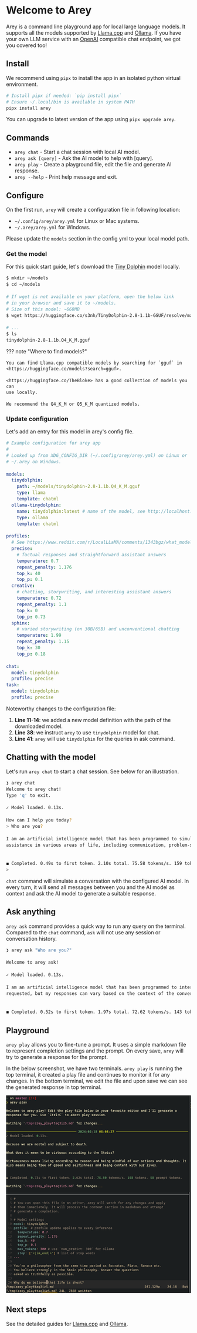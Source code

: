 # Welcome to Arey

Arey is a command line playground app for local large language models. It
supports all the models supported by [Llama.cpp][] and [Ollama][]. If you have
your own LLM service with an [OpenAI][] compatible chat endpoint, we got you
covered too!

[Llama.cpp]: https://github.com/ggerganov/llama.cpp
[Ollama]: https://ollama.com
[OpenAI]: https://platform.openai.com/docs/api-reference/chat

## Install

We recommend using `pipx` to install the app in an isolated python virtual
environment.

```sh
# Install pipx if needed: `pip install pipx`
# Ensure ~/.local/bin is available in system PATH
pipx install arey
```

You can upgrade to latest version of the app using `pipx upgrade arey`.

## Commands

- `arey chat` - Start a chat session with local AI model.
- `arey ask [query]` - Ask the AI model to help with \[query\].
- `arey play` - Create a playground file, edit the file and generate AI
  response.
- `arey --help` - Print help message and exit.

## Configure

On the first run, `arey` will create a configuration file in following location:

- `~/.config/arey/arey.yml` for Linux or Mac systems.
- `~/.arey/arey.yml` for Windows.

Please update the `models` section in the config yml to your local model path.

### Get the model

For this quick start guide, let's download the [Tiny Dolphin][] model locally.

[Tiny Dolphin]: https://huggingface.co/s3nh/TinyDolphin-2.8-1.1b-GGUF

```sh
$ mkdir ~/models
$ cd ~/models

# If wget is not available on your platform, open the below link
# in your browser and save it to ~/models.
# Size of this model: ~668MB
$ wget https://huggingface.co/s3nh/TinyDolphin-2.8-1.1b-GGUF/resolve/main/tinydolphin-2.8-1.1b.Q4_K_M.gguf

# ...
$ ls
tinydolphin-2.8-1.1b.Q4_K_M.gguf
```

??? note "Where to find models?"

    You can find Llama.cpp compatible models by searching for `gguf` in
    <https://huggingface.co/models?search=gguf>.

    <https://huggingface.co/TheBloke> has a good collection of models you can
    use locally.

    We recommend the Q4_K_M or Q5_K_M quantized models.

### Update configuration

Let's add an entry for this model in arey's config file.

```yaml linenums="1" hl_lines="7-10 38 41"
# Example configuration for arey app
#
# Looked up from XDG_CONFIG_DIR (~/.config/arey/arey.yml) on Linux or
# ~/.arey on Windows.

models:
  tinydolphin:
    path: ~/models/tinydolphin-2.8-1.1b.Q4_K_M.gguf
    type: llama
    template: chatml
  ollama-tinydolphin:
    name: tinydolphin:latest # name of the model, see http://localhost:11434/api/tags
    type: ollama
    template: chatml

profiles:
  # See https://www.reddit.com/r/LocalLLaMA/comments/1343bgz/what_model_parameters_is_everyone_using/
  precise:
    # factual responses and straightforward assistant answers
    temperature: 0.7
    repeat_penalty: 1.176
    top_k: 40
    top_p: 0.1
  creative:
    # chatting, storywriting, and interesting assistant answers
    temperature: 0.72
    repeat_penalty: 1.1
    top_k: 0
    top_p: 0.73
  sphinx:
    # varied storywriting (on 30B/65B) and unconventional chatting
    temperature: 1.99
    repeat_penalty: 1.15
    top_k: 30
    top_p: 0.18

chat:
  model: tinydolphin
  profile: precise
task:
  model: tinydolphin
  profile: precise
```

Noteworthy changes to the configuration file:

1. **Line 11-14**: we added a new model definition with the path of the downloaded model.
2. **Line 38**: we instruct `arey` to use `tinydolphin` model for chat.
3. **Line 41**: `arey` will use `tinydolphin` for the queries in ask command.

## Chatting with the model

Let's run `arey chat` to start a chat session. See below for an illustration.

```sh
❯ arey chat
Welcome to arey chat!
Type 'q' to exit.

✓ Model loaded. 0.13s.

How can I help you today?
> Who are you?

I am an artificial intelligence model that has been programmed to simulate human behavior, emotions, and responses based on data gathered from various sources. My primary goal is to provide
assistance in various areas of life, including communication, problem-solving, decision-making, and learning.


◼ Completed. 0.49s to first token. 2.10s total. 75.58 tokens/s. 159 tokens. 64 prompt tokens.
>
```

`chat` command will simulate a conversation with the configured AI model. In
every turn, it will send all messages between you and the AI model as context
and ask the AI model to generate a suitable response.

## Ask anything

`arey ask` command provides a quick way to run any query on the terminal.
Compared to the `chat` command, `ask` will not use any session or conversation
history.

```sh
❯ arey ask "Who are you?"

Welcome to arey ask!

✓ Model loaded. 0.13s.

I am an artificial intelligence model that has been programmed to interact with humans through text-based conversations. My primary goal is to provide assistance, support, or information as
requested, but my responses can vary based on the context of the conversation.


◼ Completed. 0.52s to first token. 1.97s total. 72.62 tokens/s. 143 tokens. 67 prompt tokens.
```

## Playground

`arey play` allows you to fine-tune a prompt. It uses a simple markdown file to
represent completion settings and the prompt. On every save, `arey` will try to
generate a response for the prompt.

In the below screenshot, we have two terminals. `arey play` is running the top
terminal, it created a play file and continues to monitor it for any changes. In
the bottom terminal, we edit the file and upon save we can see the generated
response in top terminal.

![Arey playground screenshot](demo/arey_play_session.png)

## Next steps

See the detailed guides for [Llama.cpp](llama.md) and [Ollama](ollama.md).
